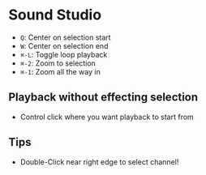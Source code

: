 # Sound Studio

- `Q`: Center on selection start
- `W`: Center on selection end
- `⌘-L`: Toggle loop playback
- `⌘-2`: Zoom to selection
- `⌘-1`: Zoom all the way in

## Playback without effecting selection

- Control click where you want playback to start from

## Tips

- Double-Click near right edge to select channel!